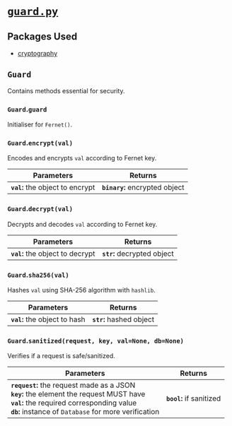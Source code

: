 # [`guard.py`](https://github.com/ineshbose/boyd_bot_messenger/blob/master/boyd_bot/services/guard.py)



## Packages Used

* [cryptography](https://github.com/pyca/cryptography)




## `Guard`

Contains methods essential for security.


### `Guard`.**`guard`**

Initialiser for `Fernet()`.


### `Guard`.**`encrypt(val)`**

Encodes and encrypts `val` according to Fernet key.

|            Parameters            |             Returns            |
|----------------------------------|--------------------------------|
| **`val`:** the object to encrypt | **`binary`:** encrypted object |


### `Guard`.**`decrypt(val)`**

Decrypts and decodes `val` according to Fernet key.

|            Parameters            |           Returns           |
|----------------------------------|-----------------------------|
| **`val`:** the object to decrypt | **`str`:** decrypted object |


### `Guard`.**`sha256(val)`**

Hashes `val` using SHA-256 algorithm with `hashlib`.

|          Parameters           |          Returns         |
|-------------------------------|--------------------------|
| **`val`:** the object to hash | **`str`:** hashed object |


### `Guard`.**`sanitized(request, key, val=None, db=None)`**

Verifies if a request is safe/sanitized.

|                                                                                           Parameters                                                                                          |          Returns         |
|-------------------------------------------------------------------------------------------------------------------------------------------------------------------------------------------------------------|--------------------------|
| **`request`:** the request made as a JSON<br>**`key`:** the element the request MUST have<br>**`val`:** the required corresponding value<br>**`db`:** instance of `Database` for more verification | **`bool`:** if sanitized |